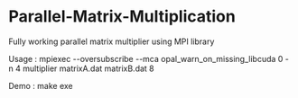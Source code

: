 # Parallel-Matrix-Multiplication
Fully working parallel matrix multiplier using MPI library

Usage : mpiexec --oversubscribe --mca opal_warn_on_missing_libcuda 0 -n 4 multiplier matrixA.dat matrixB.dat 8

Demo : make exe
